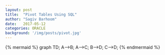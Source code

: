 ```yaml
---
layout: post
title:  "Pivot Tables Using SQL"
author: "Sagiv Barhoom"
date:   2017-05-12
categories: ORACLE 
background: '/img/posts/pivot.jpg'
---
```

{% mermaid %}
graph TD;
    A-->B;
    A-->C;
    B-->D;
    C-->D;
{% endmermaid %}
